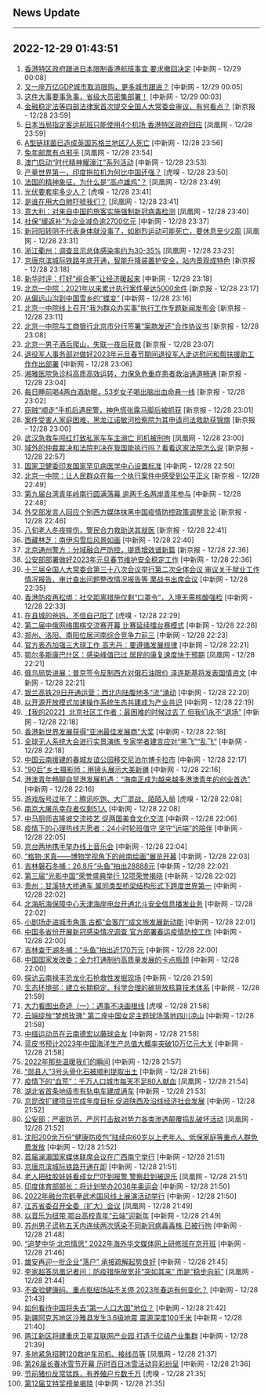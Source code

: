 ## News Update
---
2022-12-29 01:43:51
---
1. <a target="_blank" href="http://www.chinanews.com//dwq/2022/12-29/9923352.shtml">香港特区政府跟进日本限制香港航班事宜 要求撤回决定</a> [中新网 - 12/29 00:08]
2. <a target="_blank" href="http://www.chinanews.com//cj/2022/12-29/9923351.shtml">又一座万亿GDP城市取消限购，更多城市跟进？</a> [中新网 - 12/29 00:05]
3. <a target="_blank" href="http://www.chinanews.com//gn/2022/12-29/9923350.shtml">这件大事要事急事，省级大员密集部署！</a> [中新网 - 12/29 00:03]
4. <a target="_blank" href="https://www.bjnews.com.cn/detail-167223907514403.html">金融稳定法等四部法律案首次提交全国人大常委会审议，有何看点？</a> [新京报 - 12/28 23:59]
5. <a target="_blank" href="https://news.ifeng.com/c/8M7gPnPxo1n">日本当局指定客运航班只能使用4个机场 香港特区政府回应</a> [凤凰网 - 12/28 23:59]
6. <a target="_blank" href="http://www.chinanews.com//gj/2022/12-28/9923349.shtml">A型链球菌已造成英国苏格兰地区7人死亡</a> [中新网 - 12/28 23:56]
7. <a target="_blank" href="https://news.ifeng.com/c/8M7gPnPxo11">兔年邮票有点邪乎</a> [凤凰网 - 12/28 23:54]
8. <a target="_blank" href="http://www.chinanews.com//dwq/2022/12-28/9923348.shtml">澳门启动“时代精神耀濠江”系列活动</a> [中新网 - 12/28 23:53]
9. <a target="_blank" href="https://www.huxiu.com/article/754556.html">产量世界第一，印度拖拉机为何比中国还强？</a> [虎嗅 - 12/28 23:50]
10. <a target="_blank" href="https://news.ifeng.com/c/8M7gaga14wn">法国的精神象征，为什么是“高卢雄鸡”？</a> [凤凰网 - 12/28 23:49]
11. <a target="_blank" href="https://www.huxiu.com/article/755010.html">光伏要套牢多少人？</a> [虎嗅 - 12/28 23:41]
12. <a target="_blank" href="https://news.ifeng.com/c/8M7gPnPxnxj">是谁在用大白肺吓唬我们？</a> [凤凰网 - 12/28 23:41]
13. <a target="_blank" href="https://news.ifeng.com/c/8M7g7v621TZ">意大利：对来自中国的旅客实施强制新冠病毒检测</a> [凤凰网 - 12/28 23:40]
14. <a target="_blank" href="http://www.chinanews.com//cj/2022/12-28/9923347.shtml">社保“缓返补”为企业减负逾2700亿元</a> [中新网 - 12/28 23:37]
15. <a target="_blank" href="https://news.ifeng.com/c/8M7g7v621S5">新冠阳转阴不代表身体就没事了，如剧烈运动可能死亡，要休息至少2周</a> [凤凰网 - 12/28 23:31]
16. <a target="_blank" href="https://news.ifeng.com/c/8M7f5nVLpKq">浙江衢州：调查显示总体感染率约为30-35%</a> [凤凰网 - 12/28 23:23]
17. <a target="_blank" href="https://www.bjnews.com.cn/detail-167223491514333.html">京唐京滨城际铁路年底开通，智能升降装置护安全，站内景观成特色</a> [新京报 - 12/28 23:18]
18. <a target="_blank" href="http://www.chinanews.com//cj/2022/12-28/9923345.shtml">新华时评：打好“组合拳”让经济暖起来</a> [中新网 - 12/28 23:18]
19. <a target="_blank" href="https://www.bjnews.com.cn/detail-1672241279169508.html">北京一中院：2021年以来累计执行案件量达5000余件</a> [新京报 - 12/28 23:17]
20. <a target="_blank" href="http://www.chinanews.com//sh/2022/12-28/9923344.shtml">从偏远山沟到中国雪乡的“蝶变”</a> [中新网 - 12/28 23:16]
21. <a target="_blank" href="https://www.bjnews.com.cn/detail-1672241288168325.html">北京一中院线上召开“我为群众办实事”执行工作专题新闻发布会</a> [新京报 - 12/28 23:11]
22. <a target="_blank" href="https://www.bjnews.com.cn/detail-1672241321168326.html">北京一中院与工商银行北京市分行签署“案款发还”合作协议书</a> [新京报 - 12/28 23:08]
23. <a target="_blank" href="https://www.bjnews.com.cn/detail-1672241333169509.html">北京一男子酒后爬山，失联一夜后获救</a> [新京报 - 12/28 23:07]
24. <a target="_blank" href="http://www.chinanews.com//gn/2022/12-28/9923343.shtml">退役军人事务部对做好2023年元旦春节期间退役军人走访慰问和帮扶援助工作作出部署</a> [中新网 - 12/28 23:06]
25. <a target="_blank" href="https://www.bjnews.com.cn/detail-1672241349169510.html">湘雅医院急诊科高质高效运转，力保急危重症患者救治通道畅通</a> [新京报 - 12/28 23:04]
26. <a target="_blank" href="https://www.bjnews.com.cn/detail-1672241357168327.html">每日睡前喝4两白酒助眠，53岁女子喝出脑出血命悬一线</a> [新京报 - 12/28 23:02]
27. <a target="_blank" href="https://www.bjnews.com.cn/detail-1672241372168328.html">窃贼“顺走”手机后遇民警，神色慌张露马脚后被抓获</a> [新京报 - 12/28 23:01]
28. <a target="_blank" href="https://www.bjnews.com.cn/detail-1672241380169511.html">案件受害人家庭困难，黑龙江诺敏河检察院为其申请司法救助获锦旗</a> [新京报 - 12/28 23:00]
29. <a target="_blank" href="https://news.ifeng.com/c/8M7dmAAz5SQ">武汉急救车闯红灯致私家车车主溺亡 司机被刑拘</a> [凤凰网 - 12/28 23:00]
30. <a target="_blank" href="https://www.bjnews.com.cn/detail-1672241401168329.html">域外的仲裁裁决和法院判决在我国能执行吗？看看这家法院怎么说</a> [新京报 - 12/28 22:57]
31. <a target="_blank" href="http://www.chinanews.com//gn/2022/12-28/9923342.shtml">国家卫健委印发国家罕见病医学中心设置标准</a> [中新网 - 12/28 22:50]
32. <a target="_blank" href="https://www.bjnews.com.cn/detail-1672241427168330.html">北京一中院：让人民群众在每一个执行案件中感受到公平正义</a> [新京报 - 12/28 22:49]
33. <a target="_blank" href="http://www.chinanews.com//gn/2022/12-28/9923341.shtml">第九届台湾青年岭南行圆满落幕 逾两千名两岸青年参与</a> [中新网 - 12/28 22:48]
34. <a target="_blank" href="https://www.bjnews.com.cn/detail-167223827114398.html">外交部发言人回应个别西方媒体抹黑中国疫情防控政策调整言论</a> [新京报 - 12/28 22:46]
35. <a target="_blank" href="https://www.bjnews.com.cn/detail-1672241435168331.html">八旬老人冬夜摔伤，警民合力救助送其就医</a> [新京报 - 12/28 22:41]
36. <a target="_blank" href="http://www.chinanews.com//sh/shipin/cns-d/2022/12-28/news946816.shtml">西藏林芝：南伊沟雪后风景如画</a> [中新网 - 12/28 22:40]
37. <a target="_blank" href="https://www.bjnews.com.cn/detail-167223551914352.html">北京通州警方：分域融合严防控，提质增效谱新篇</a> [新京报 - 12/28 22:36]
38. <a target="_blank" href="http://www.chinanews.com//gn/2022/12-28/9923335.shtml">公安部部署做好2023年元旦春节维护安全稳定工作</a> [中新网 - 12/28 22:36]
39. <a target="_blank" href="http://www.chinanews.com//gn/2022/12-28/9923337.shtml">十三届全国人大常委会第三十八次会议举行第二次全体会议 审议关于就业工作情况报告、审计查出问题整改情况报告等 栗战书出席会议</a> [中新网 - 12/28 22:35]
40. <a target="_blank" href="http://www.chinanews.com//dwq/2022/12-28/9923336.shtml">香港防疫再松绑：社交距离措施仅剩“口罩令”，入境无需核酸强检</a> [中新网 - 12/28 22:33]
41. <a target="_blank" href="https://www.huxiu.com/article/755047.html">在县城的爸妈，不信自己阳了</a> [虎嗅 - 12/28 22:29]
42. <a target="_blank" href="http://www.chinanews.com//ty/2022/12-28/9923295.shtml">第二届中俄网络围棋交流赛开幕 比赛延续擂台赛模式</a> [中新网 - 12/28 22:26]
43. <a target="_blank" href="http://www.chinanews.com//cj/2022/12-28/9923327.shtml">郑州、洛阳、南阳位居河南综合竞争力前三</a> [中新网 - 12/28 22:23]
44. <a target="_blank" href="http://www.chinanews.com//ty/2022/12-28/9923312.shtml">官方表态加强三大球工作 高志丹：要遵循发展规律</a> [中新网 - 12/28 22:21]
45. <a target="_blank" href="https://news.ifeng.com/c/8M7b3QiZrqB">鄂尔多斯康巴什区：感染峰值已过 居民的康复速度快于预期</a> [凤凰网 - 12/28 22:21]
46. <a target="_blank" href="http://www.chinanews.com//gj/2022/12-28/9923324.shtml">俄乌局势进展：普京签令反制西方对俄石油限价 泽连斯基将发表国情咨文</a> [中新网 - 12/28 22:21]
47. <a target="_blank" href="http://www.chinanews.com//cj/2022/12-28/9923328.shtml">银兰高铁29日开通运营：西北内陆腹地多“流”涌动</a> [中新网 - 12/28 22:20]
48. <a target="_blank" href="http://www.chinanews.com//cj/2022/12-28/9923334.shtml">以开源开放模式加速操作系统生态共建成为产业共识</a> [中新网 - 12/28 22:19]
49. <a target="_blank" href="http://www.chinanews.com//sh/shipin/cns/2022/12-28/news946815.shtml">【我的2022】北京社区工作者：最困难的时候过去了 但我们永不“退场”</a> [中新网 - 12/28 22:18]
50. <a target="_blank" href="http://www.chinanews.com//dwq/2022/12-28/9923332.shtml">香港新世界发展获得“亚洲最佳发展商”大奖</a> [中新网 - 12/28 22:18]
51. <a target="_blank" href="http://www.chinanews.com//sh/2022/12-28/9923326.shtml">全球无人系统大会进行实景演练 专家学者建言应对“黑飞”“乱飞”</a> [中新网 - 12/28 22:18]
52. <a target="_blank" href="http://www.chinanews.com//gn/2022/12-28/9923329.shtml">中国云南援建的春城友谊公园移交尼泊尔博卡拉市</a> [中新网 - 12/28 22:17]
53. <a target="_blank" href="http://www.chinanews.com//sh/2022/12-28/9923330.shtml">“90后”乡土摄影师：用镜头展示大美新疆</a> [中新网 - 12/28 22:16]
54. <a target="_blank" href="http://www.chinanews.com//dwq/2022/12-28/9923331.shtml">港澳青年畅聊自贸港发展机遇：“海南正成为越来越多港澳青年的创业首选”</a> [中新网 - 12/28 22:16]
55. <a target="_blank" href="https://www.huxiu.com/article/754895.html">游戏版号过年了：腾讯吃饱、大厂混战、陌陌入局</a> [虎嗅 - 12/28 22:08]
56. <a target="_blank" href="http://www.chinanews.com//sh/2022/12-28/9923325.shtml">南京大屠杀幸存者仅剩51人</a> [中新网 - 12/28 22:08]
57. <a target="_blank" href="http://www.chinanews.com//hr/2022/12-28/9923299.shtml">中马厨师吉隆坡交流技艺 促两国美食文化交流</a> [中新网 - 12/28 22:06]
58. <a target="_blank" href="http://www.chinanews.com//shipin/cns/2022/12-28/news946814.shtml">疫情下的心理热线志愿者：24小时轮班值守 坚守“远端”的陪伴</a> [中新网 - 12/28 22:05]
59. <a target="_blank" href="http://www.chinanews.com//cul/2022/12-28/9923309.shtml">京台两地携手举办线上音乐会</a> [中新网 - 12/28 22:04]
60. <a target="_blank" href="http://www.chinanews.com//cul/2022/12-28/9923308.shtml">“格物·求真——博物学视角下的岭南绘画”展览开幕</a> [中新网 - 12/28 22:03]
61. <a target="_blank" href="http://www.chinanews.com//sh/shipin/cns-d/2022/12-28/news946809.shtml">吉林磐石冬捕：26.8斤“头鱼”拍出28888元</a> [中新网 - 12/28 22:02]
62. <a target="_blank" href="http://www.chinanews.com//cul/2022/12-28/9923283.shtml">第三届“光影中国”荣誉盛典举行 12项荣誉揭晓</a> [中新网 - 12/28 22:02]
63. <a target="_blank" href="http://www.chinanews.com//sh/shipin/cns-d/2022/12-28/news946810.shtml">贵州：甘溪特大桥通车 属同类型桥梁结构形式下跨度世界第一</a> [中新网 - 12/28 22:02]
64. <a target="_blank" href="http://www.chinanews.com//gn/2022/12-28/9923311.shtml">北海航海保障中心天津海岸电台开通北斗安全信息播发业务</a> [中新网 - 12/28 22:02]
65. <a target="_blank" href="http://www.chinanews.com//cul/2022/12-28/9923280.shtml">小剧场走进城市角落 古都“会客厅”成文旅发展新动能</a> [中新网 - 12/28 22:01]
66. <a target="_blank" href="http://www.chinanews.com//gn/2022/12-28/9923305.shtml">中国多省份开展新冠感染情况调查 官方部署春运疫情防控工作</a> [中新网 - 12/28 22:00]
67. <a target="_blank" href="http://www.chinanews.com//sh/shipin/cns-d/2022/12-28/news946813.shtml">吉林查干湖冬捕：“头鱼”拍出近170万元</a> [中新网 - 12/28 22:00]
68. <a target="_blank" href="http://www.chinanews.com//cj/2022/12-28/9923318.shtml">中国国家发改委：全力打通制约高质量发展的卡点瓶颈</a> [中新网 - 12/28 22:00]
69. <a target="_blank" href="http://www.chinanews.com//shipin/cns-d/2022/12-28/news946808.shtml">探访云南禄丰恐龙化石抢救性发掘现场</a> [中新网 - 12/28 21:59]
70. <a target="_blank" href="http://www.chinanews.com//cj/2022/12-28/9923317.shtml">生态环境部：建立长期稳定、科学合理的碳排放核算技术体系</a> [中新网 - 12/28 21:59]
71. <a target="_blank" href="https://www.huxiu.com/article/754914.html">大力看图出奇迹（一）：遇事不决画根线</a> [虎嗅 - 12/28 21:58]
72. <a target="_blank" href="http://www.chinanews.com//ty/shipin/cns-d/2022/12-28/news946806.shtml">云端绽放“梦想玫瑰” 第二座中国女足主题球场落地四川凉山</a> [中新网 - 12/28 21:58]
73. <a target="_blank" href="http://www.chinanews.com//ty/shipin/cns-d/2022/12-28/news946807.shtml">中缅运动员在云南德宏以藤球会友</a> [中新网 - 12/28 21:58]
74. <a target="_blank" href="http://www.chinanews.com//cj/2022/12-28/9923314.shtml">蓝皮书预计2023年中国海洋生产总值大概率突破10万亿元大关</a> [中新网 - 12/28 21:58]
75. <a target="_blank" href="http://www.chinanews.com//shipin/cns-d/2022/12-28/news946811.shtml">2022年那些温暖我们的瞬间</a> [中新网 - 12/28 21:57]
76. <a target="_blank" href="http://www.chinanews.com//shipin/cns-d/2022/12-28/news946812.shtml">“郧县人”3号头骨化石被顺利提取出土</a> [中新网 - 12/28 21:56]
77. <a target="_blank" href="https://news.ifeng.com/c/8M7Xs5rnVc0">疫情下的“血荒”：千万人口城市每天不足80人献血</a> [凤凰网 - 12/28 21:54]
78. <a target="_blank" href="http://www.chinanews.com//cj/2022/12-28/9923306.shtml">湖北省首条地级市有轨电车建成通车</a> [中新网 - 12/28 21:53]
79. <a target="_blank" href="http://www.chinanews.com//cj/2022/12-28/9923304.shtml">京昆改扩建项目完成年度目标 促进陕西及沿线经济社会发展</a> [中新网 - 12/28 21:52]
80. <a target="_blank" href="https://news.ifeng.com/c/8M7YlcVB1zF">公安部：严密防范、严厉打击敌对势力各类渗透颠覆捣乱破坏活动</a> [凤凰网 - 12/28 21:52]
81. <a target="_blank" href="http://www.chinanews.com//sh/2022/12-28/9923302.shtml">沈阳200余万份“健康防疫包”陆续向60岁以上老年人、低保家庭等重点人群免费发放</a> [中新网 - 12/28 21:52]
82. <a target="_blank" href="http://www.chinanews.com//sh/2022/12-28/9923301.shtml">首届澜湄国家媒体联席会议在广西南宁举行</a> [中新网 - 12/28 21:51]
83. <a target="_blank" href="http://www.chinanews.com//tp/hd2011/2022/12-28/1055002.shtml">京唐京滨城际铁路开通在即</a> [中新网 - 12/28 21:51]
84. <a target="_blank" href="https://news.ifeng.com/c/8M7Yz02kGyO">老人把硅胶娃娃看成女尸吓到报警 警察赶到被逗乐</a> [凤凰网 - 12/28 21:51]
85. <a target="_blank" href="http://www.chinanews.com//gj/2022/12-28/9923307.shtml">印度体育部部长：将计划举办2036年奥运会</a> [中新网 - 12/28 21:50]
86. <a target="_blank" href="http://www.chinanews.com//sh/2022/12-28/9923298.shtml">2022年融台宗鹤拳武术国风线上展演活动举行</a> [中新网 - 12/28 21:50]
87. <a target="_blank" href="https://news.ifeng.com/c/8M7YzSyyj3y">江苏省委召开全委（扩大）会议</a> [凤凰网 - 12/28 21:49]
88. <a target="_blank" href="http://www.chinanews.com//sh/2022/12-28/9923300.shtml">以音乐为纽带 鄂台高校青年“云端”迎新年</a> [中新网 - 12/28 21:49]
89. <a target="_blank" href="http://www.chinanews.com//sh/2022/12-28/9923296.shtml">苏州男子谎称五天内连续两次感染不同新冠病毒毒株 已被行拘</a> [中新网 - 12/28 21:48]
90. <a target="_blank" href="http://www.chinanews.com//hr/2022/12-28/9923275.shtml">“追梦中华·北京情思” 2022年海外华文媒体网上研修班在京开班</a> [中新网 - 12/28 21:46]
91. <a target="_blank" href="http://www.chinanews.com//cj/2022/12-28/9923294.shtml">雄安再迎一批企业“落户” 承接疏解起势良好</a> [中新网 - 12/28 21:45]
92. <a target="_blank" href="https://news.ifeng.com/c/8M7YzSyyj3g">李家超答凤凰记者问：防疫措施放宽非“突如其来” 而是“稳步向前”</a> [凤凰网 - 12/28 21:44]
93. <a target="_blank" href="http://www.chinanews.com//cj/2022/12-28/9923297.shtml">不查验健康码、重点枢纽场站不关停 2023年春运有何变化？</a> [中新网 - 12/28 21:43]
94. <a target="_blank" href="http://www.chinanews.com//cj/2022/12-28/9923293.shtml">如何看待中国将失去“第一人口大国”地位？</a> [中新网 - 12/28 21:42]
95. <a target="_blank" href="http://www.chinanews.com//sh/2022/12-28/9923292.shtml">新疆阿克苏地区沙雅县发生3.6级地震 震源深度100千米</a> [中新网 - 12/28 21:40]
96. <a target="_blank" href="http://www.chinanews.com//cj/2022/12-28/9923290.shtml">两江新区将建重庆卫星互联网产业园 打造千亿级产业集群</a> [中新网 - 12/28 21:39]
97. <a target="_blank" href="https://news.ifeng.com/c/8M7WqeybzhX">多地紧急招聘120救护车司机、接线员等</a> [凤凰网 - 12/28 21:37]
98. <a target="_blank" href="http://www.chinanews.com//sh/2022/12-28/9923291.shtml">第26届长春冰雪节开幕 历时百日冰雪活动异彩纷呈</a> [中新网 - 12/28 21:36]
99. <a target="_blank" href="https://www.huxiu.com/article/754759.html">节前猪价反常猛跌，有养殖户亏数千万</a> [虎嗅 - 12/28 21:35]
100. <a target="_blank" href="http://www.chinanews.com//sh/2022/12-28/9923287.shtml">第12届艾特奖榜单揭晓</a> [中新网 - 12/28 21:35]
